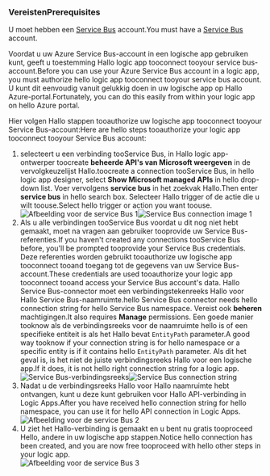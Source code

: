 ### <a name="prerequisites"></a><span data-ttu-id="3791e-101">Vereisten</span><span class="sxs-lookup"><span data-stu-id="3791e-101">Prerequisites</span></span>
<span data-ttu-id="3791e-102">U moet hebben een [Service Bus](https://azure.microsoft.com/services/service-bus/) account.</span><span class="sxs-lookup"><span data-stu-id="3791e-102">You must have a [Service Bus](https://azure.microsoft.com/services/service-bus/) account.</span></span>  

<span data-ttu-id="3791e-103">Voordat u uw Azure Service Bus-account in een logische app gebruiken kunt, geeft u toestemming Hallo logic app tooconnect tooyour service bus-account.</span><span class="sxs-lookup"><span data-stu-id="3791e-103">Before you can use your Azure Service Bus account in a logic app, you must authorize hello logic app tooconnect tooyour service bus account.</span></span> <span data-ttu-id="3791e-104">U kunt dit eenvoudig vanuit gelukkig doen in uw logische app op Hallo Azure-portal.</span><span class="sxs-lookup"><span data-stu-id="3791e-104">Fortunately, you can do this easily from within your logic app on hello Azure portal.</span></span>  

<span data-ttu-id="3791e-105">Hier volgen Hallo stappen tooauthorize uw logische app tooconnect tooyour Service Bus-account:</span><span class="sxs-lookup"><span data-stu-id="3791e-105">Here are hello steps tooauthorize your logic app tooconnect tooyour Service Bus account:</span></span>  

1. <span data-ttu-id="3791e-106">selecteert u een verbinding tooService Bus, in Hallo logic app-ontwerper toocreate **beheerde API's van Microsoft weergeven** in de vervolgkeuzelijst Hallo.</span><span class="sxs-lookup"><span data-stu-id="3791e-106">toocreate a connection tooService Bus, in hello logic app designer, select **Show Microsoft managed APIs** in hello drop-down list.</span></span> <span data-ttu-id="3791e-107">Voer vervolgens **service bus** in het zoekvak Hallo.</span><span class="sxs-lookup"><span data-stu-id="3791e-107">Then enter **service bus** in hello search box.</span></span> <span data-ttu-id="3791e-108">Selecteer Hallo trigger of de actie die u wilt toouse.</span><span class="sxs-lookup"><span data-stu-id="3791e-108">Select hello trigger or action you want toouse.</span></span>  
    <span data-ttu-id="3791e-109">![Afbeelding voor de service Bus 1](./media/connectors-create-api-servicebus/servicebus-1.png)</span><span class="sxs-lookup"><span data-stu-id="3791e-109">![Service Bus connection image 1](./media/connectors-create-api-servicebus/servicebus-1.png)</span></span>  
2. <span data-ttu-id="3791e-110">Als u alle verbindingen tooService Bus voordat u dit nog niet hebt gemaakt, moet na vragen aan gebruiker tooprovide uw Service Bus-referenties.</span><span class="sxs-lookup"><span data-stu-id="3791e-110">If you haven't created any connections tooService Bus before, you'll be prompted tooprovide your Service Bus credentials.</span></span> <span data-ttu-id="3791e-111">Deze referenties worden gebruikt tooauthorize uw logische app tooconnect tooand toegang tot de gegevens van uw Service Bus-account.</span><span class="sxs-lookup"><span data-stu-id="3791e-111">These credentials are used tooauthorize your logic app tooconnect tooand access your Service Bus account's data.</span></span> <span data-ttu-id="3791e-112">Hallo Service Bus-connector moet een verbindingstekenreeks Hallo voor Hallo Service Bus-naamruimte.</span><span class="sxs-lookup"><span data-stu-id="3791e-112">hello Service Bus connector needs hello connection string for hello Service Bus namespace.</span></span> <span data-ttu-id="3791e-113">Vereist ook **beheren** machtigingen.</span><span class="sxs-lookup"><span data-stu-id="3791e-113">It also requires **Manage** permissions.</span></span> <span data-ttu-id="3791e-114">Een goede manier tooknow als de verbindingsreeks voor de naamruimte hello is of een specifieke entiteit is als het Hallo bevat `EntityPath` parameter.</span><span class="sxs-lookup"><span data-stu-id="3791e-114">A good way tooknow if your connection string is for hello namespace or a specific entity is if it contains hello `EntityPath` parameter.</span></span> <span data-ttu-id="3791e-115">Als dit het geval is, is het niet de juiste verbindingsreeks Hallo voor een logische app.</span><span class="sxs-lookup"><span data-stu-id="3791e-115">If it does, it is not hello right connection string for a logic app.</span></span>  
    <span data-ttu-id="3791e-116">![Service Bus-verbindingsreeks](./media/connectors-create-api-servicebus/connectionstring.png)</span><span class="sxs-lookup"><span data-stu-id="3791e-116">![Service Bus connection string](./media/connectors-create-api-servicebus/connectionstring.png)</span></span>
3. <span data-ttu-id="3791e-117">Nadat u de verbindingsreeks Hallo voor Hallo naamruimte hebt ontvangen, kunt u deze kunt gebruiken voor Hallo API-verbinding in Logic Apps.</span><span class="sxs-lookup"><span data-stu-id="3791e-117">After you have received hello connection string for hello namespace, you can use it for hello API connection in Logic Apps.</span></span>  
    ![Afbeelding voor de service Bus 2](./media/connectors-create-api-servicebus/servicebus-2.png)  
4. <span data-ttu-id="3791e-119">U ziet het Hallo-verbinding is gemaakt en u bent nu gratis tooproceed Hello, andere in uw logische app stappen.</span><span class="sxs-lookup"><span data-stu-id="3791e-119">Notice hello connection has been created, and you are now free tooproceed with hello other steps in your logic app.</span></span>  
    ![Afbeelding voor de service Bus 3](./media/connectors-create-api-servicebus/servicebus-3.png)   

